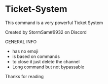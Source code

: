 # Ticket-System

This command is a very powerful Ticket System

Created by StormSam#9932 on Discord

GENERAL INFO
- has no emoji
- is based on commands
- to close it just delete the channel
- Long command but not bypassable

Thanks for reading

